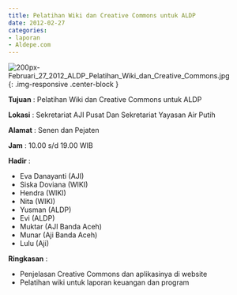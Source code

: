 ```yaml
---
title: Pelatihan Wiki dan Creative Commons untuk ALDP
date: 2012-02-27
categories:
- laporan
- Aldepe.com
---
```

![200px-Februari_27_2012_ALDP_Pelatihan_Wiki_dan_Creative_Commons.jpg](/uploads/200px-Februari_27_2012_ALDP_Pelatihan_Wiki_dan_Creative_Commons.jpg){: .img-responsive .center-block }

**Tujuan** : Pelatihan Wiki dan Creative Commons untuk ALDP

**Lokasi** : Sekretariat AJI Pusat Dan Sekretariat Yayasan Air Putih

**Alamat** : Senen dan Pejaten

**Jam** : 10.00 s/d 19.00 WIB

**Hadir** : 
* Eva Danayanti (AJI)
* Siska Doviana (WIKI)
* Hendra (WIKI)
* Nita (WIKI)
* Yusman (ALDP)
* Evi (ALDP)
* Muktar (AJI Banda Aceh)
* Munar (Aji Banda Aceh)
* Lulu (Aji)

**Ringkasan** : 
* Penjelasan Creative Commons dan aplikasinya di website
* Pelatihan wiki untuk laporan keuangan dan program
